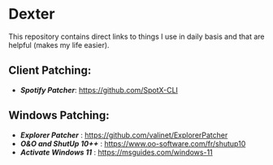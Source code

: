 # Dexter
This repository contains direct links to things I use in daily basis and that are helpful (makes my life easier).
  
  
## Client Patching:
* **_Spotify Patcher_**:                https://github.com/SpotX-CLI  


## Windows Patching:
* **_Explorer Patcher_** :       https://github.com/valinet/ExplorerPatcher  
* **_O&O and ShutUp 10++_** : 		https://www.oo-software.com/fr/shutup10  
* **_Activate Windows 11_** :    https://msguides.com/windows-11
